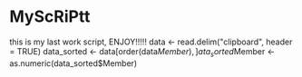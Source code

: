 # MyScRiPtt
this is my last work script, ENJOY!!!!!
data <- read.delim("clipboard", header = TRUE)
data_sorted 		<- data[order(data$Member),]
ata_sorted$Member	<- as.numeric(data_sorted$Member)
